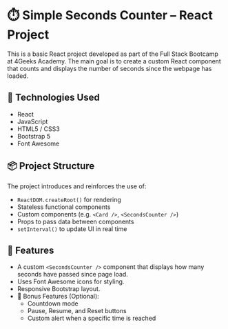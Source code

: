 # ⏱️ Simple Seconds Counter – React Project

This is a basic React project developed as part of the Full Stack Bootcamp at 4Geeks Academy. The main goal is to create a custom React component that counts and displays the number of seconds since the webpage has loaded.

## 🚀 Technologies Used

- React
- JavaScript
- HTML5 / CSS3
- Bootstrap 5
- Font Awesome

## 📦 Project Structure

The project introduces and reinforces the use of:

- `ReactDOM.createRoot()` for rendering
- Stateless functional components
- Custom components (e.g. `<Card />`, `<SecondsCounter />`)
- Props to pass data between components
- `setInterval()` to update UI in real time

## 🎯 Features

- A custom `<SecondsCounter />` component that displays how many seconds have passed since page load.
- Uses Font Awesome icons for styling.
- Responsive Bootstrap layout.
- 🧪 Bonus Features (Optional):
  - Countdown mode
  - Pause, Resume, and Reset buttons
  - Custom alert when a specific time is reached
